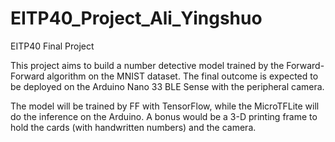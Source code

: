 # EITP40_Project_Ali_Yingshuo
EITP40 Final Project

This project aims to build a number detective model trained by the Forward-Forward algorithm on the MNIST dataset.
The final outcome is expected to be deployed on the Arduino Nano 33 BLE Sense with the peripheral camera.

The model will be trained by FF with TensorFlow, while the MicroTFLite will do the inference on the Arduino.
A bonus would be a 3-D printing frame to hold the cards (with handwritten numbers) and the camera.
